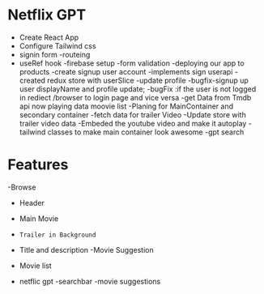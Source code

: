 # Netflix GPT

- Create React App
- Configure Tailwind css
- signin form
  -routeing
- useRef hook
  -firebase setup
  -form validation
  -deploying our app to products
  -create signup user account
  -implements sign userapi
  -created redux store with userSlice
  -update profile
  -bugfix-signup up user displayName and profile update;
  -bugFix :if the user is not logged in rediect /browser to login page and vice versa
  -get Data from Tmdb api now playing data moovie list
  -Planing for MainContainer and secondary container
  -fetch data for trailer Video
  -Update store with trailer video data
  -Embeded the youtube video and make it autoplay
  -tailwind classes to make main container look awesome
  -gpt search 

# Features

-Browse

- Header
- Main Movie
-     Trailer in Background
- Title and description
  -Movie Suggestion
- Movie list

- netflic gpt
  -searchbar
  -movie suggestions
